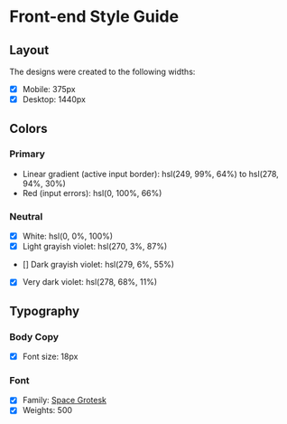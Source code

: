 # Front-end Style Guide

## Layout

The designs were created to the following widths:

- [x] Mobile: 375px
- [x] Desktop: 1440px

## Colors

### Primary

- Linear gradient (active input border): hsl(249, 99%, 64%) to hsl(278, 94%, 30%)
- Red (input errors): hsl(0, 100%, 66%)

### Neutral

- [x] White: hsl(0, 0%, 100%)
- [x] Light grayish violet: hsl(270, 3%, 87%)
- [] Dark grayish violet: hsl(279, 6%, 55%)
- [x] Very dark violet: hsl(278, 68%, 11%)

## Typography

### Body Copy

- [x] Font size: 18px

### Font

- [x] Family: [Space Grotesk](https://fonts.google.com/specimen/Space+Grotesk)
- [x] Weights: 500
